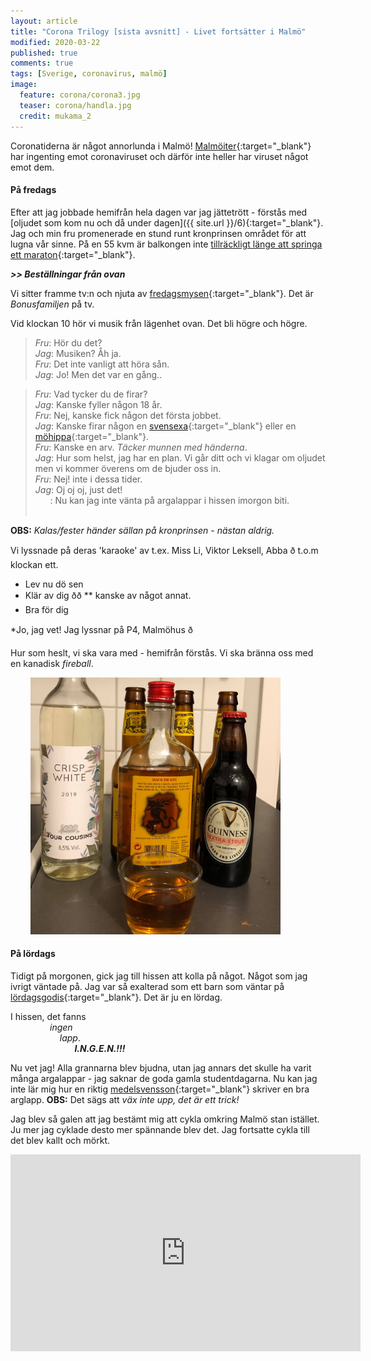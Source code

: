 ```yaml
---
layout: article
title: "Corona Trilogy [sista avsnitt] - Livet fortsätter i Malmö"
modified: 2020-03-22
published: true
comments: true
tags: [Sverige, coronavirus, malmö]
image:
  feature: corona/corona3.jpg
  teaser: corona/handla.jpg
  credit: mukama_2
---
```


Coronatiderna är något annorlunda i Malmö! [Malmöiter](https://sv.wiktionary.org/wiki/malm%C3%B6it#Substantiv){:target="_blank"} har ingenting emot coronaviruset och därför inte heller har viruset något emot dem.

#### På fredags

Efter att jag jobbade hemifrån hela dagen var jag jättetrött - förstås med [oljudet som kom nu och då under dagen]({{ site.url }}/6){:target="_blank"}. Jag och min fru promenerade en stund runt kronprinsen området för att lugna vår sinne. På en 55 kvm är balkongen inte [tillräckligt länge att springa ett maraton](https://edition.cnn.com/2020/03/23/world/balcony-marathon-trnd/index.html){:target="_blank"}.

***>> Beställningar från ovan***

Vi sitter framme tv:n och njuta av [fredagsmysen](https://sv.wikipedia.org/wiki/Fredagsmys){:target="_blank"}. Det är *Bonusfamiljen* på tv.

Vid klockan 10 hör vi musik från lägenhet ovan. Det bli högre och högre.

> *Fru*: Hör du det? <br>
> *Jag*: Musiken? Åh ja. <br>
> *Fru*: Det inte vanligt att höra sån.<br>
> *Jag*: Jo! Men det var en gång..<br>

> *Fru*: Vad tycker du de firar?<br>
> *Jag*: Kanske fyller någon 18 år. <br>
> *Fru*: Nej, kanske fick någon det första jobbet.<br>
> *Jag*: Kanske firar någon en [svensexa](https://sv.wikipedia.org/wiki/Svensexa){:target="_blank"} eller en [möhippa](https://sv.wikipedia.org/wiki/M%C3%B6hippa){:target="_blank"}. <br>
> *Fru*: Kanske en arv. *Täcker munnen med händerna*.<br>
> *Jag*: Hur som helst, jag har en plan. Vi går ditt och vi klagar om oljudet men vi kommer överens om de bjuder oss in.<br>
> *Fru*: Nej! inte i dessa tider. <br>
> *Jag*: Oj oj oj, just det! <br>
> &nbsp;&nbsp;&nbsp;&nbsp;&nbsp;&nbsp;: Nu kan jag inte vänta på argalappar i hissen imorgon biti.<br><br>

**OBS:** *Kalas/fester händer sällan på kronprinsen - nästan aldrig.*

Vi lyssnade på deras 'karaoke' av t.ex. Miss Li, Viktor Leksell, Abba ð t.o.m klockan ett.

- Lev nu dö sen
- Klär av dig ðð ** kanske av något annat.
- Bra för dig

*Jo, jag vet! Jag lyssnar på P4, Malmöhus ð

Hur som heslt, vi ska vara med - hemifrån förstås. Vi ska bränna oss med en kanadisk *fireball*.

&nbsp;&nbsp;&nbsp;&nbsp;&nbsp;&nbsp;&nbsp;&nbsp;<img src="../images/corona/hemfest.jpg" alt="Hemfest" style="width:400px" />

#### På lördags

Tidigt på morgonen, gick jag till hissen att kolla på något. Något som jag ivrigt väntade på. Jag var så exalterad som ett barn som väntar på [lördagsgodis](https://sv.wikipedia.org/wiki/L%C3%B6rdagsgodis){:target="_blank"}. Det är ju en lördag.

I hissen, det fanns <br>
&nbsp;&nbsp;&nbsp;&nbsp;&nbsp;&nbsp;&nbsp;&nbsp;&nbsp;&nbsp;&nbsp;&nbsp;&nbsp;&nbsp;&nbsp;&nbsp;*ingen*<br>
&nbsp;&nbsp;&nbsp;&nbsp;&nbsp;&nbsp;&nbsp;&nbsp;&nbsp;&nbsp;&nbsp;&nbsp;&nbsp;&nbsp;&nbsp;&nbsp;&nbsp;&nbsp;&nbsp;&nbsp;*lapp*. <br>
&nbsp;&nbsp;&nbsp;&nbsp;&nbsp;&nbsp;&nbsp;&nbsp;&nbsp;&nbsp;&nbsp;&nbsp;&nbsp;&nbsp;&nbsp;&nbsp;&nbsp;&nbsp;&nbsp;&nbsp; &nbsp;&nbsp;&nbsp;&nbsp; ***I.N.G.E.N.!!!***

Nu vet jag! Alla grannarna blev bjudna, utan jag annars det skulle ha varit många argalappar - jag saknar de goda gamla studentdagarna. Nu kan jag inte lär mig hur en riktig [medelsvensson](https://sv.wikipedia.org/wiki/Medelsvensson){:target="_blank"} skriver en bra arglapp.
**OBS:** Det sägs att *väx inte upp, det är ett trick!*

Jag blev så galen att jag bestämt mig att cykla omkring Malmö stan istället. Ju mer jag cyklade desto mer spännande blev det. Jag fortsatte cykla till det blev kallt och mörkt.

<iframe width="560" height="315" src="https://www.youtube.com/embed/V6Dw8jhAZhI" frameborder="0" allow="accelerometer; autoplay; encrypted-media; gyroscope; picture-in-picture" allowfullscreen></iframe>

